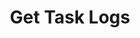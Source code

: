 ---
title: Get Task Logs
excerpt: Returns the log of task updates
api:
  file: customer-v11.json
  operationId: get-task-logs
deprecated: false
hidden: false
metadata:
  title: ''
  description: ''
  robots: index
next:
  description: ''
---
